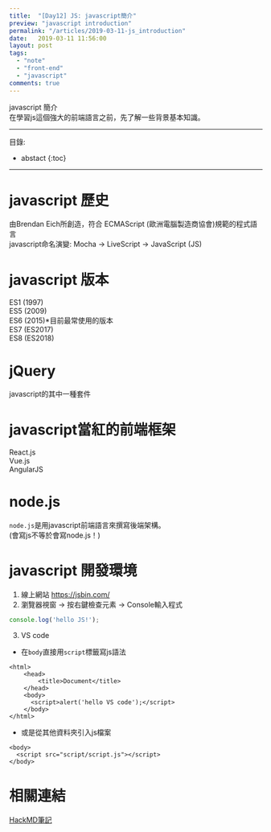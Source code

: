 ```yaml
---
title:  "[Day12] JS: javascript簡介"
preview: "javascript introduction"
permalink: "/articles/2019-03-11-js_introduction"
date:   2019-03-11 11:56:00
layout: post
tags:
  - "note"  
  - "front-end"
  - "javascript"  
comments: true
---
```


javascript 簡介  
在學習js這個強大的前端語言之前，先了解一些背景基本知識。
<!-- more -->

---
目錄:
* abstact
{:toc}

---

# javascript 歷史
由Brendan Eich所創造，符合 ECMAScript (歐洲電腦製造商協會)規範的程式語言  
javascript命名演變:
Mocha -> LiveScript -> JavaScript (JS)


# javascript 版本
ES1 (1997)  
ES5 (2009)  
ES6 (2015)*目前最常使用的版本  
ES7 (ES2017)  
ES8 (ES2018)  


# jQuery
javascript的其中一種套件

# javascript當紅的前端框架

React.js  
Vue.js  
AngularJS  

# node.js
`node.js`是用javascript前端語言來撰寫後端架構。  
(會寫js不等於會寫node.js！)

# javascript 開發環境

1. 線上網站 https://jsbin.com/
2. 瀏覽器視窗 -> 按右鍵檢查元素 -> Console輸入程式

```javascript
console.log('hello JS!');
```

3. VS code 

* 在`body`直接用`script`標籤寫js語法

```htmlmixed
<html>
    <head>
        <title>Document</title>
    </head>
    <body>
      <script>alert('hello VS code');</script>
    </body>
</html>
```

* 或是從其他資料夾引入js檔案

```htmlmixed
<body>
  <script src="script/script.js"></script>
</body>
```

# 相關連結

[HackMD筆記](https://hackmd.io/1mqr-zf_QteWIu7yfAi2yA?view) 
